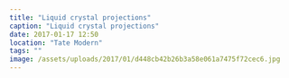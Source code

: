 ```yaml
---
title: "Liquid crystal projections"
caption: "Liquid crystal projections"
date: 2017-01-17 12:50
location: "Tate Modern"
tags: ""
image: /assets/uploads/2017/01/d448cb42b26b3a58e061a7475f72cec6.jpg
---
```

